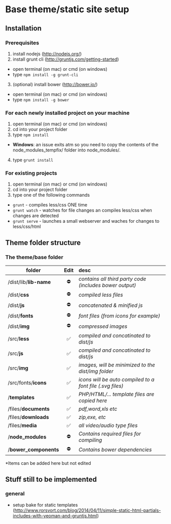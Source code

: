 # Base theme/static site setup

## Installation
### Prerequisites

1. install nodejs (http://nodejs.org/)
2. install grunt cli (http://gruntjs.com/getting-started)
  - open terminal (on mac) or cmd (on windows)
  - type `npm install -g grunt-cli`
3. (optional) install bower (http://bower.io/)
  - open terminal (on mac) or cmd (on windows)
  - type `npm install -g bower`

### For each newly installed project on your machine
1. open terminal (on mac) or cmd (on windows)
2. cd into your project folder
3. type `npm install`
  - **Windows**: an issue exits atm so you need to copy the contents of the node_modules_tempfix/ folder into node_modules/.
4. type `grunt install`

### For existing projects
1. open terminal (on mac) or cmd (on windows)
2. cd into your project folder
3. type one of the following commands
  - `grunt` - compiles less/css ONE time
  - `grunt watch` - watches for file changes an compiles less/css when changes are detected
  - `grunt serve` - launches a small webserver and waches for changes to less/css/html


## Theme folder structure

### The theme/base folder
| folder                        |Edit |desc|
| ----------------------------- |:---:|:-------------  |
|  /dist/lib/**lib-name**       | :no_entry:  |  *contains all third party code (includes bower output)* |
|  /dist/**css**                | :no_entry:  |  *compiled less files* |
|  /dist/**js**                 | :no_entry:  |  *concatenated & minified js* |
|  /dist/**fonts**              | :no_entry:  |  *font files (from icons for example)* |
|  /dist/**img**                | :no_entry:  |  *compressed images* |
|  /src/**less**                | :white_check_mark:  |  *compiled and concatinated to dist/js* |
|  /src/**js**                  | :white_check_mark:  |  *compiled and concatinated to dist/js* |
|  /src/**img**                 | :white_check_mark:  |  *images, will be minimized to the dist/img folder* |
|  /src/fonts/**icons**         | :white_check_mark:  |  *icons will be auto compiled to a font file (.svg files)* |
|  /**templates**               | :white_check_mark:  |  *PHP/HTML/... template files are copied here* |
|  /files/**documents**         | :white_check_mark:  |  *pdf,word,xls etc* |
|  /files/**downloads**         | :white_check_mark:  |  *zip,exe, etc* |
|  /files/**media**             | :white_check_mark:  |  *all video/audio type files* |
|  /**node_modules**            | :no_entry:  |  *Contains required files for compiling*  |
|  /**bower_components**        | :no_entry:  |  *Contains bower dependencies*  |

*Items can be added here but not edited

## Stuff still to be implemented
### general
- setup bake for static templates (http://www.rorsvort.com/blog/2014/04/11/simple-static-html-partials-includes-with-yeoman-and-gruntjs.html)
